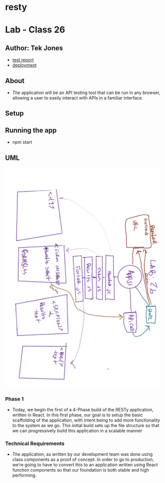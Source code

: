 # resty
# Lab - Class 26


## Author: Tek Jones
  * [test report]()
  * [deployment]()


## About
- The application will be an API testing tool that can be run in any browser, allowing a user to easily interact with APIs in a familiar interface.


## Setup


## Running the app
  * npm start


## UML
![UML](./UML1.png)


### Phase 1
- Today, we begin the first of a 4-Phase build of the RESTy application, written in React. In this first phase, our goal is to setup the basic scaffolding of the application, with intent being to add more functionality to the system as we go. This initial build sets up the file structure so that we can progressively build this application in a scalable manner

### Technical Requirements
- The application, as written by our development team was done using class components as a proof of concept. In order to go to production, we’re going to have to convert this to an application written using React function components so that our foundation is both stable and high performing.

